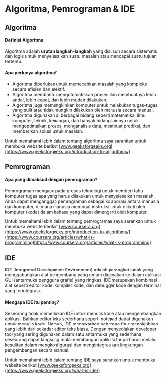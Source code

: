 # Algoritma, Pemrograman & IDE

## Algoritma
#### Definisi Algoritma  
Algoritma adalah **urutan langkah-langkah** yang disusun secara sistematis dan 
logis untuk menyelesaikan suatu masalah atau mencapai suatu tujuan tertentu.

#### Apa perlunya algoritma?
* Algoritma diperlukan untuk memecahkan masalah yang kompleks secara efisien dan efektif. 
* Algoritma membantu mengotomatiskan proses dan membuatnya lebih andal, lebih cepat, dan lebih mudah dilakukan.
* Algoritma juga memungkinkan komputer untuk melakukan tugas-tugas yang sulit atau tidak mungkin dilakukan oleh manusia secara manual.
* Algoritma digunakan di berbagai bidang seperti matematika, ilmu komputer, teknik, keuangan, dan banyak bidang lainnya untuk mengoptimalkan proses, menganalisis data, membuat prediksi, dan memberikan solusi untuk masalah.  

Untuk memahami lebih dalam tentang algoritma saya sarankan untuk membuka website berikut [www.geeksforgeeks.org](https://www.geeksforgeeks.org/introduction-to-algorithms/)   

## Pemrograman
#### Apa yang dimaksud dengan pemrograman?
Pemrograman mengacu pada proses teknologi untuk memberi tahu komputer tugas apa yang harus dilakukan untuk menyelesaikan masalah. Anda dapat menganggap pemrograman sebagai kolaborasi antara manusia dan komputer, di mana manusia membuat instruksi untuk diikuti oleh komputer (kode) dalam bahasa yang dapat dimengerti oleh komputer.

Untuk memahami lebih dalam tentang pemrograman saya sarankan untuk membuka website berikut [www.coursera.org](https://www.geeksforgeeks.org/introduction-to-algorithms/](https://www.coursera.org/articles/what-is-programming)https://www.coursera.org/articles/what-is-programming)

## IDE
IDE (Integrated Development Environment) adalah perangkat lunak yang menggabungkan alat pengembang yang umum digunakan ke dalam aplikasi GUI (antarmuka pengguna grafis) yang ringkas. IDE merupakan kombinasi alat seperti editor kode, kompiler kode, dan debugger kode dengan terminal yang terintegrasi.  

#### Mengapa IDE itu penting?
Seseorang tidak memerlukan IDE untuk menulis kode atau mengembangkan aplikasi. Bahkan editor teks sederhana seperti notepad dapat digunakan untuk menulis kode. Namun, IDE menawarkan beberapa fitur menakjubkan yang lebih dari sekadar editor teks biasa. Dengan menyediakan developer tool yang sering digunakan dalam satu antarmuka yang sederhana, seseorang dapat langsung mulai membangun aplikasi tanpa harus melalui kesulitan dalam mengkonfigurasi dan mengintegrasikan lingkungan pengembangan secara manual.  

Untuk memahami lebih dalam tentang IDE saya sarankan untuk membuka website berikut [www.geeksforgeeks.org](https://www.geeksforgeeks.org/what-is-ide/)

